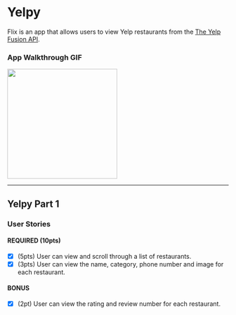 # Yelpy

Flix is an app that allows users to view Yelp restaurants from the [The Yelp Fusion API](https://www.yelp.com/developers/documentation/v3).

### App Walkthrough GIF

<img src="Yelpy.gif" width=250><br>

---

## Yelpy Part 1

### User Stories

#### REQUIRED (10pts)
- [x] (5pts) User can view and scroll through a list of restaurants.
- [x] (3pts) User can view the name, category, phone number and image for each restaurant.

#### BONUS
- [x] (2pt) User can view the rating and review number for each restaurant.
